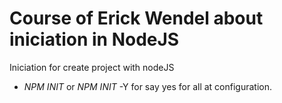 # Course of Erick Wendel about iniciation in NodeJS

Iniciation for create project with nodeJS

- _NPM INIT_ or _NPM INIT_ -Y for say yes for all at configuration.
